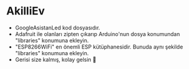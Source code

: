 # AkilliEv

- GoogleAsistanLed kod dosyasıdır.
- Adafruit ile olanları zipten çıkarıp Arduino'nun dosya konumundan
 "libraries" konumuna ekleyin.
- "ESP8266WiFi" en önemli ESP kütüphanesidir. Bunuda aynı şekilde
 "libraries" konumuna ekleyin.
- Gerisi size kalmış, kolay gelsin 🤹
